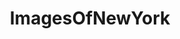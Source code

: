 ---
title: ImagesOfNewYork
crosslinks:
- pics
- imagesofnetwork
- OldSchoolCool
- whatsthisbug
- tattoos
- EarthPorn
- funkopop
- whatsthisplant
- itookapicture
- nyc
- CityPorn
- food
- mildlyinteresting
- funny
- nycpics
- HistoryPorn
- mycology
- Sneakers
- trees
- analog
---